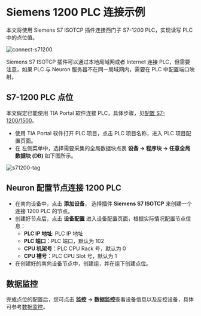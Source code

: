 # Siemens 1200 PLC 连接示例

本文将使用 Siemens S7 ISOTCP 插件连接西门子 S7-1200 PLC，实现读写 PLC 中的点位值。

![connect-s71200](./assets/c1200.jpg)

Siemens S7 ISOTCP 插件可以通过本地局域网或者 Internet 连接 PLC，但需要注意，如果 PLC 与 Neuron 服务器不在同一局域网内，需要在 PLC 中配置端口映射。

## S7-1200 PLC 点位

本文假定已能使用 TIA Portal 软件连接 PLC，具体步骤，见[配置 S7-1200/1500](../../plc/siemens-s7-1200-1500.md)。

* 使用 TIA Portal 软件打开 PLC 项目，点击 PLC 项目名称，进入 PLC 项目配置页面。
* 在 左侧菜单中，选择需要采集的全局数据块点表 **设备 -> 程序块 -> 任意全局数据块 (DB)** 如下图所示。

![s71200-tag](./assets/s71200_tag.png)

## Neuron 配置节点连接 1200 PLC

* 在南向设备中，点击 **添加设备**， 选择插件 **Siemens S7 ISOTCP** 来创建一个连接 1200 PLC 的节点。
* 创建好节点后，点击 **设备配置** 进入设备配置页面，根据实际情况配置节点信息：
  * **PLC IP 地址**: PLC IP 地址
  * **PLC 端口**：PLC 端口，默认为 102
  * **CPU 机架号**：PLC CPU Rack 号，默认为 0
  * **CPU 槽号**：PLC CPU Slot 号，默认为 1
* 在创建好的南向设备节点中，创建组，并在组下创建点位。

## 数据监控

完成点位的配置后，您可点击 **监控** -> **数据监控**查看设备信息以及反控设备，具体可参考[数据监控](../../../../../admin/monitoring.md)。
